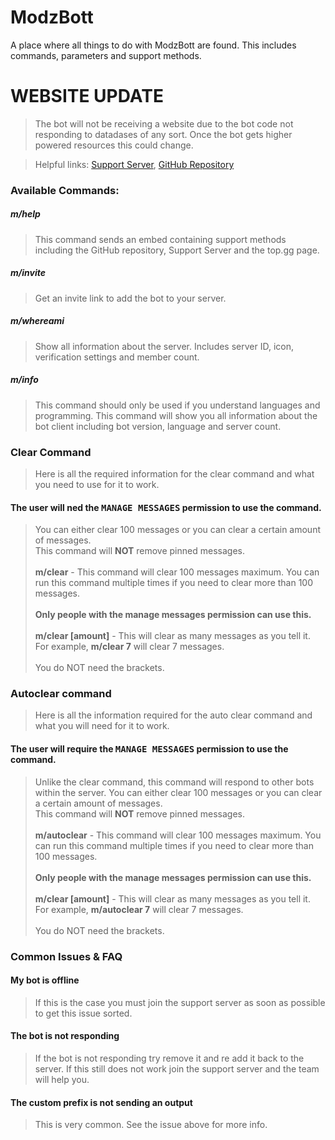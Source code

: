 # ModzBott

A place where all things to do with ModzBott are found. This includes commands, parameters and support methods.

# WEBSITE UPDATE
>The bot will not be receiving a website due to the bot code not responding to datadases of any sort. Once the bot gets higher powered resources this could change.

>Helpful links: [Support Server](https://discord.gg/z3nPpQM), [GitHub Repository](https://github.com/mindofmodz/modzbott)

### Available Commands:
##### m/help
>This command sends an embed containing support methods including the GitHub repository, Support Server and the top.gg page.
##### m/invite
>Get an invite link to add the bot to your server.
##### m/whereami
>Show all information about the server. Includes server ID, icon, verification settings and member count.
##### m/info
>This command should only be used if you understand languages and programming.
>This command will show you all information about the bot client including bot version, language and server count.



### Clear Command
>Here is all the required information for the clear command and what you need to use for it to work.

#### The user will ned the <samp>MANAGE MESSAGES</samp> permission to use the command.
>You can either clear 100 messages or you can clear a certain amount of messages.<br>This command will **NOT** remove pinned messages.<br><br>**m/clear** - This command will clear 100 messages maximum. You can run this command multiple times if you need to clear more than 100 messages.<br><br>**Only people with the manage messages permission can use this.**<br><br>**m/clear [amount]** - This will clear as many messages as you tell it.<br>For example, **m/clear 7** will clear 7 messages.<br><br>You do NOT need the brackets.

### Autoclear command
>Here is all the information required for the auto clear command and what you will need for it to work.

#### The user will require the <samp>MANAGE MESSAGES</samp> permission to use the command.
>Unlike the clear command, this command will respond to other bots within the server.
>You can either clear 100 messages or you can clear a certain amount of messages.<br>This command will **NOT** remove pinned messages.<br><br>**m/autoclear** - This command will clear 100 messages maximum. You can run this command multiple times if you need to clear more than 100 messages.<br><br>**Only people with the manage messages permission can use this.**<br><br>**m/clear [amount]** - This will clear as many messages as you tell it.<br>For example, **m/autoclear 7** will clear 7 messages.<br><br>You do NOT need the brackets.

### Common Issues & FAQ
#### My bot is offline
>If this is the case you must join the support server as soon as possible to get this issue sorted.
#### The bot is not responding
>If the bot is not responding try remove it and re add it back to the server. If this still does not work join the support server and the team will help you.
#### The custom prefix is not sending an output
>This is very common. See the issue above for more info.

